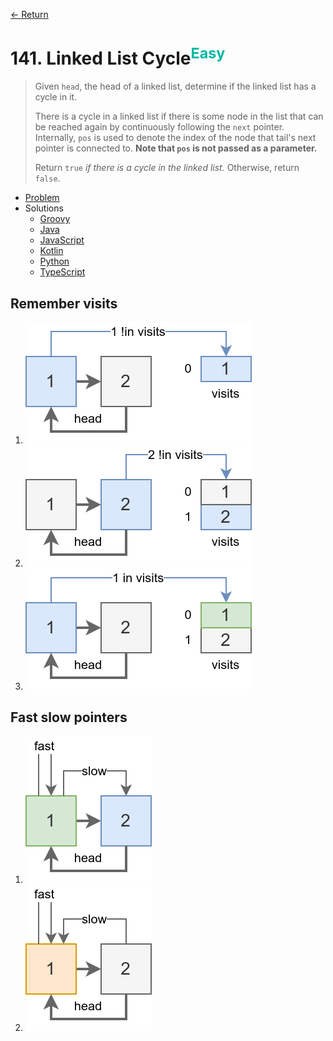 [&larr; Return](https://hanggrian.github.io/grind-leetcode/)

# 141. Linked List Cycle<sup style="color: rgb(0, 184, 163);">Easy</sup>

> Given `head`, the head of a linked list, determine if the linked list has a
  cycle in it.
>
> There is a cycle in a linked list if there is some node in the list that can
  be reached again by continuously following the `next` pointer. Internally,
  `pos` is used to denote the index of the node that tail's next pointer is
  connected to. **Note that `pos` is not passed as a parameter.**
>
> Return `true` *if there is a cycle in the linked list.* Otherwise, return
  `false`.

- [Problem](https://leetcode.com/problems/linked-list-cycle/)
- Solutions
  - [Groovy](https://github.com/hanggrian/grind-leetcode/blob/main/groovy/src/main/groovy/problems101_200/LinkedListCycle.groovy)
  - [Java](https://github.com/hanggrian/grind-leetcode/blob/main/java/src/main/java/problems101_200/LinkedListCycle.java)
  - [JavaScript](https://github.com/hanggrian/grind-leetcode/blob/main/javascript/src/problems101_200/linked-list-cycle.js)
  - [Kotlin](https://github.com/hanggrian/grind-leetcode/blob/main/kotlin/src/main/kotlin/problems101_200/LinkedListCycle.kt)
  - [Python](https://github.com/hanggrian/grind-leetcode/blob/main/python/src/problems101_200/linked_list_cycle.py)
  - [TypeScript](https://github.com/hanggrian/grind-leetcode/blob/main/typescript/src/problems101_200/linked-list-cycle.ts)

## Remember visits

1.  ![](https://github.com/hanggrian/grind-leetcode/raw/assets/problems101_200/linked-list-cycle1_1.svg)
1.  ![](https://github.com/hanggrian/grind-leetcode/raw/assets/problems101_200/linked-list-cycle1_2.svg)
1.  ![](https://github.com/hanggrian/grind-leetcode/raw/assets/problems101_200/linked-list-cycle1_3.svg)

## Fast slow pointers

1.  ![](https://github.com/hanggrian/grind-leetcode/raw/assets/problems101_200/linked-list-cycle2_1.svg)
1.  ![](https://github.com/hanggrian/grind-leetcode/raw/assets/problems101_200/linked-list-cycle2_2.svg)
